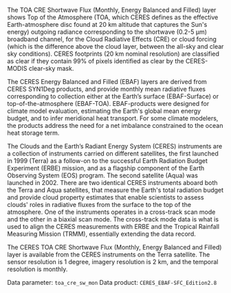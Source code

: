 The TOA CRE Shortwave Flux (Monthly, Energy Balanced and Filled) layer shows Top of the Atmosphere (TOA, which CERES defines as the effective Earth-atmosphere disc found at 20 km altitude that captures the Sun's energy) outgoing radiance corresponding to the shortwave (0.2-5 µm) broadband channel, for the Cloud Radiative Effects (CRE) or cloud forcing (which is the difference above the cloud layer, between the all-sky and clear sky conditions). CERES footprints (20 km nominal resolution) are classified as clear if they contain 99% of pixels identified as clear by the CERES-MODIS clear-sky mask.

The CERES Energy Balanced and Filled (EBAF) layers are derived from CERES SYN1Deg products, and provide monthly mean radiative fluxes corresponding to collection either at the Earth’s surface (EBAF-Surface) or top-of-the-atmosphere (EBAF-TOA). EBAF-products were designed for climate model evaluation, estimating the Earth's global mean energy budget, and to infer meridional heat transport. For some climate modelers, the products address the need for a net imbalance constrained to the ocean heat storage term.

The Clouds and the Earth’s Radiant Energy System (CERES) instruments are a collection of instruments carried on different satellites, the first launched in 1999 (Terra) as a follow-on to the successful Earth Radiation Budget Experiment (ERBE) mission, and as a flagship component of the Earth Observing System (EOS) program. The second satellite (Aqua) was launched in 2002. There are two identical CERES instruments aboard both the Terra and Aqua satellites, that measure the Earth's total radiation budget and provide cloud property estimates that enable scientists to assess clouds' roles in radiative fluxes from the surface to the top of the atmosphere. One of the instruments operates in a cross-track scan mode and the other in a biaxial scan mode. The cross-track mode data is what is used to align the CERES measurements with ERBE and the Tropical Rainfall Measuring Mission (TRMM), essentially extending the data record.

The CERES TOA CRE Shortwave Flux (Monthly, Energy Balanced and Filled) layer is available from the CERES instruments on the Terra satellite. The sensor resolution is 1 degree, imagery resolution is 2 km, and the temporal resolution is monthly.

Data parameter: `toa_cre_sw_mon`
Data product: `CERES_EBAF-SFC_Edition2.8`

